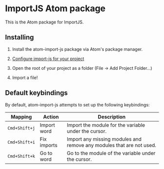 # ImportJS Atom package

This is the Atom package for ImportJS.

## Installing

1. Install the atom-import-js package via Atom's package manager.

2. [Configure import-js for your
   project](https://github.com/galooshi/import-js#configuration)

3. Open the root of your project as a folder (File -> Add Project Folder…)

4. Import a file!

## Default keybindings

By default, atom-import-js attempts to set up the following keybindings:

Mapping       | Action      | Description
--------------|-------------|---------------------------------------------------------------------
`Cmd+Shift+j` | Import word | Import the module for the variable under the cursor.
`Cmd+Shift+i` | Fix imports | Import any missing modules and remove any modules that are not used.
`Cmd+Shift+k` | Go to word  | Go to the module of the variable under the cursor.
